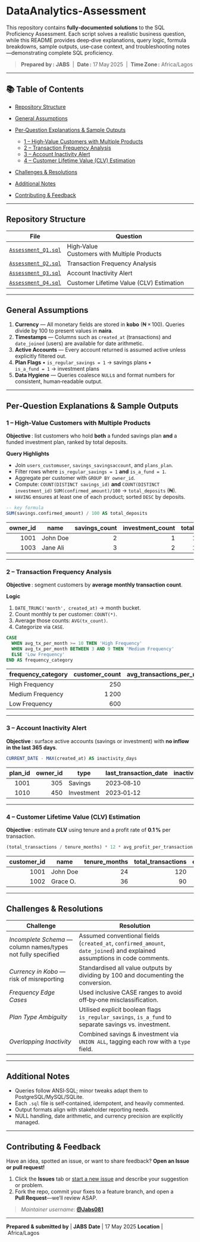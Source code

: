 # DataAnalytics‑Assessment

This repository contains **fully‑documented solutions** to the SQL Proficiency Assessment. Each script solves a realistic business question, while this README provides deep‑dive explanations, query logic, formula breakdowns, sample outputs, use‑case context, and troubleshooting notes—demonstrating complete SQL proficiency.

> **Prepared by :** **JABS**  |  **Date :** 17 May 2025  |  **Time Zone :** Africa/Lagos

---

## 📚 Table of Contents

* [Repository Structure](#repository-structure)
* [General Assumptions](#general-assumptions)
* [Per‑Question Explanations & Sample Outputs](#per‑question-explanations--sample-outputs)

  * [1 – High‑Value Customers with Multiple Products](#1-high‑value-customers-with-multiple-products)
  * [2 – Transaction Frequency Analysis](#2-transaction-frequency-analysis)
  * [3 – Account Inactivity Alert](#3-account-inactivity-alert)
  * [4 – Customer Lifetime Value (CLV) Estimation](#4-customer-lifetime-value-clv-estimation)
* [Challenges & Resolutions](#challenges--resolutions)
* [Additional Notes](#additional-notes)
* [Contributing & Feedback](#contributing--feedback)

---

## Repository Structure

| File                                       | Question                                    |
| ------------------------------------------ | ------------------------------------------- |
| [`Assessment_Q1.sql`](./Assessment_Q1.sql) | High‑Value Customers with Multiple Products |
| [`Assessment_Q2.sql`](./Assessment_Q2.sql) | Transaction Frequency Analysis              |
| [`Assessment_Q3.sql`](./Assessment_Q3.sql) | Account Inactivity Alert                    |
| [`Assessment_Q4.sql`](./Assessment_Q4.sql) | Customer Lifetime Value (CLV) Estimation    |

---

## General Assumptions

1. **Currency** — All monetary fields are stored in **kobo** (₦ × 100). Queries divide by 100 to present values in **naira**.
2. **Timestamps** — Columns such as `created_at` (transactions) and `date_joined` (users) are available for date arithmetic.
3. **Active Accounts** — Every account returned is assumed active unless explicitly filtered out.
4. **Plan Flags**
   • `is_regular_savings = 1` → savings plans
   • `is_a_fund = 1` → investment plans
5. **Data Hygiene** — Queries coalesce `NULL`s and format numbers for consistent, human‑readable output.

---

## Per‑Question Explanations & Sample Outputs

### 1 – High‑Value Customers with Multiple Products

**Objective** : list customers who hold **both** a funded savings plan **and** a funded investment plan, ranked by total deposits.

**Query Highlights**

* Join `users_customuser`, `savings_savingsaccount`, and `plans_plan`.
* Filter rows where `is_regular_savings = 1` **and** `is_a_fund = 1`.
* Aggregate per customer with `GROUP BY owner_id`.
* Compute:
  `COUNT(DISTINCT savings_id)` **and** `COUNT(DISTINCT investment_id)`
  `SUM(confirmed_amount)/100` → `total_deposits` (₦).
* `HAVING` ensures at least one of each product; sorted `DESC` by deposits.

```sql
-- key formula
SUM(savings.confirmed_amount) / 100 AS total_deposits
```

| owner\_id | name     | savings\_count | investment\_count | total\_deposits |
| --------: | -------- | -------------: | ----------------: | --------------: |
|      1001 | John Doe |              2 |                 1 |       15 000.00 |
|      1003 | Jane Ali |              3 |                 2 |       13 250.50 |

---

### 2 – Transaction Frequency Analysis

**Objective** : segment customers by **average monthly transaction count**.

**Logic**

1. `DATE_TRUNC('month', created_at)` → month bucket.
2. Count monthly tx per customer: `COUNT(*)`.
3. Average those counts: `AVG(tx_count)`.
4. Categorize via `CASE`.

```sql
CASE
  WHEN avg_tx_per_month >= 10 THEN 'High Frequency'
  WHEN avg_tx_per_month BETWEEN 3 AND 9 THEN 'Medium Frequency'
  ELSE 'Low Frequency'
END AS frequency_category
```

| frequency\_category | customer\_count | avg\_transactions\_per\_month |
| ------------------- | --------------: | ----------------------------: |
| High Frequency      |             250 |                          15.2 |
| Medium Frequency    |           1 200 |                           5.5 |
| Low Frequency       |             600 |                           1.9 |

---

### 3 – Account Inactivity Alert

**Objective** : surface active accounts (savings or investment) with **no inflow in the last 365 days**.

```sql
CURRENT_DATE - MAX(created_at) AS inactivity_days
```

| plan\_id | owner\_id | type       | last\_transaction\_date | inactivity\_days |
| -------: | --------: | ---------- | ----------------------- | ---------------: |
|     1001 |       305 | Savings    | 2023‑08‑10              |              400 |
|     1010 |       450 | Investment | 2023‑01‑12              |              480 |

---

### 4 – Customer Lifetime Value (CLV) Estimation

**Objective** : estimate **CLV** using tenure and a profit rate of **0.1 %** per transaction.

```sql
(total_transactions / tenure_months) * 12 * avg_profit_per_transaction AS estimated_clv
```

| customer\_id | name     | tenure\_months | total\_transactions | estimated\_clv |
| -----------: | -------- | -------------: | ------------------: | -------------: |
|         1001 | John Doe |             24 |                 120 |         600.00 |
|         1002 | Grace O. |             36 |                  90 |         300.00 |

---

## Challenges & Resolutions

| Challenge                                                    | Resolution                                                                                                                |
| ------------------------------------------------------------ | ------------------------------------------------------------------------------------------------------------------------- |
| *Incomplete Schema* — column names/types not fully specified | Assumed conventional fields (`created_at`, `confirmed_amount`, `date_joined`) and explained assumptions in code comments. |
| *Currency in Kobo* — risk of misreporting                    | Standardised all value outputs by dividing by 100 and documenting the conversion.                                         |
| *Frequency Edge Cases*                                       | Used inclusive CASE ranges to avoid off‑by‑one misclassification.                                                         |
| *Plan Type Ambiguity*                                        | Utilised explicit boolean flags `is_regular_savings`, `is_a_fund` to separate savings vs. investment.                     |
| *Overlapping Inactivity*                                     | Combined savings & investment via `UNION ALL`, tagging each row with a `type` field.                                      |

---

## Additional Notes

* Queries follow ANSI‑SQL; minor tweaks adapt them to PostgreSQL/MySQL/SQLite.
* Each `.sql` file is self‑contained, idempotent, and heavily commented.
* Output formats align with stakeholder reporting needs.
* NULL handling, date arithmetic, and currency precision are explicitly managed.

---

## Contributing & Feedback

Have an idea, spotted an issue, or want to share feedback? **Open an Issue or pull request!**

1. Click the **Issues** tab or [start a new issue](https://github.com/Jabs081/DataAnalytics-Assessment/issues/new) and describe your suggestion or problem.
2. Fork the repo, commit your fixes to a feature branch, and open a **Pull Request**—we’ll review ASAP.

> *Maintainer username*: **[@Jabs081](https://github.com/Jabs081)**

---

**Prepared & submitted by** | **JABS**
**Date** | 17 May 2025
**Location** | Africa/Lagos
